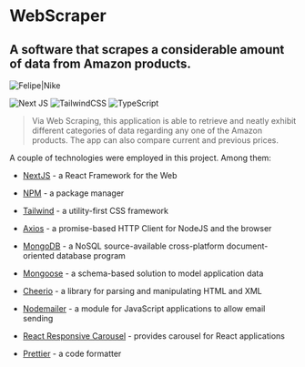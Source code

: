# WebScraper

## A software that scrapes a considerable amount of data from Amazon products.

![Felipe|Nike](https://img.shields.io/badge/FelipeMDantas-WebScraper-white)

<p>

![Next JS](https://img.shields.io/badge/Next-black?style=for-the-badge&logo=next.js&logoColor=white)
![TailwindCSS](https://img.shields.io/badge/tailwindcss-%2338B2AC.svg?style=for-the-badge&logo=tailwind-css&logoColor=white)
![TypeScript](https://img.shields.io/badge/typescript-%23007ACC.svg?style=for-the-badge&logo=typescript&logoColor=white)

> Via Web Scraping, this application is able to retrieve and neatly exhibit different categories of data regarding any one of the Amazon products. The app can also compare current and previous prices.

A couple of technologies were employed in this project. Among them:

- [NextJS] - a React Framework for the Web
- [NPM] - a package manager
- [Tailwind] - a utility-first CSS framework
- [Axios] - a promise-based HTTP Client for NodeJS and the browser
- [MongoDB] - a NoSQL source-available cross-platform document-oriented database program
- [Mongoose] - a schema-based solution to model application data
- [Cheerio] - a library for parsing and manipulating HTML and XML
- [Nodemailer] - a module for JavaScript applications to allow email sending
- [React Responsive Carousel] - provides carousel for React applications
- [Prettier] - a code formatter

  [nextjs]: https://nextjs.org/
  [npm]: https://www.npmjs.com/
  [tailwind]: https://tailwindcss.com/
  [axios]: https://axios-http.com/docs/intro
  [mongodb]: https://www.mongodb.com/
  [mongoose]: https://mongoosejs.com/
  [cheerio]: https://cheerio.js.org/
  [nodemailer]: https://nodemailer.com/
  [react responsive carousel]: https://react-responsive-carousel.js.org/
  [prettier]: https://prettier.io/
